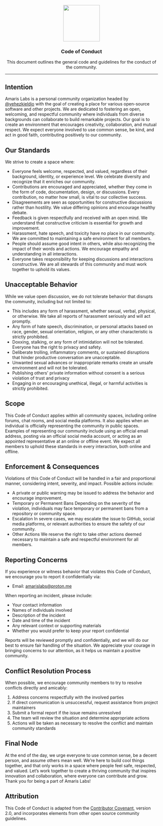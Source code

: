 <div align="center">

<img src="https://avatars.githubusercontent.com/u/193309391?s=200&v=4" align="center" width="120px" height="120px">

<h3>Code of Conduct</h3>
<p>This document outlines the general code and guidelines for the conduct of the community.</p>

</div>

---

## Intention

Amaris Labs is a personal community organization headed by [@yehezkieldio](https://github.com/yehezkieldio) with the goal of creating a place for various open-source software and other projects. We are dedicated to fostering an open, welcoming, and respectful community where individuals from diverse backgrounds can collaborate to build remarkable projects. Our goal is to create an environment that encourages creativity, collaboration, and mutual respect. We expect everyone involved to use common sense, be kind, and act in good faith, contributing positively to our community.


## Our Standards

We strive to create a space where:

- Everyone feels welcome, respected, and valued, regardless of their background, identity, or experience level. We celebrate diversity and recognize that it enriches our community.
- Contributions are encouraged and appreciated, whether they come in the form of code, documentation, design, or discussions. Every contribution, no matter how small, is vital to our collective success.
- Disagreements are seen as opportunities for constructive discussions rather than hostility. We value differing opinions and encourage healthy debate.
- Feedback is given respectfully and received with an open mind. We understand that constructive criticism is essential for growth and improvement.
- Harassment, hate speech, and toxicity have no place in our community. We are committed to maintaining a safe environment for all members.
- People should assume good intent in others, while also recognizing the impact of their words and actions. We encourage empathy and understanding in all interactions.
- Everyone takes responsibility for keeping discussions and interactions constructive. We are all stewards of this community and must work together to uphold its values.

## Unacceptable Behavior

While we value open discussion, we do not tolerate behavior that disrupts the community, including but not limited to:

- This includes any form of harassment, whether sexual, verbal, physical, or otherwise. We take all reports of harassment seriously and will act promptly.
- Any form of hate speech, discrimination, or personal attacks based on race, gender, sexual orientation, religion, or any other characteristic is strictly prohibited.
- Doxxing, stalking, or any form of intimidation will not be tolerated. Everyone has the right to privacy and safety.
- Deliberate trolling, inflammatory comments, or sustained disruptions that hinder productive conversation are unacceptable.
- Unwanted sexual advances or inappropriate remarks create an unsafe environment and will not be tolerated.
- Publishing others' private information without consent is a serious violation of trust and privacy
- Engaging in or encouraging unethical, illegal, or harmful activities is strictly prohibited.

## Scope

This Code of Conduct applies within all community spaces, including online forums, chat rooms, and social media platforms. It also applies when an individual is officially representing the community in public spaces. Examples of representing our community include using an official email address, posting via an official social media account, or acting as an appointed representative at an online or offline event. We expect all members to uphold these standards in every interaction, both online and offline.

## Enforcement & Consequences

Violations of this Code of Conduct will be handled in a fair and proportional manner, considering intent, severity, and impact. Possible actions include:

- A private or public warning may be issued to address the behavior and encourage improvement.
- Temporary or Permanent Bans Depending on the severity of the violation, individuals may face temporary or permanent bans from a repository or community space.
- Escalation In severe cases, we may escalate the issue to GitHub, social media platforms, or relevant authorities to ensure the safety of our community.
- Other Actions We reserve the right to take other actions deemed necessary to maintain a safe and respectful environment for all members.

## Reporting Concerns

If you experience or witness behavior that violates this Code of Conduct, we encourage you to report it confidentially via:

- Email: [amarislabs@proton.me](mailto:amarislabs@proton.me)

When reporting an incident, please include:
- Your contact information
- Names of individuals involved
- Description of the incident
- Date and time of the incident
- Any relevant context or supporting materials
- Whether you would prefer to keep your report confidential

Reports will be reviewed promptly and confidentially, and we will do our best to ensure fair handling of the situation. We appreciate your courage in bringing concerns to our attention, as it helps us maintain a positive community.

## Conflict Resolution Process

When possible, we encourage community members to try to resolve conflicts directly and amicably:

1. Address concerns respectfully with the involved parties
2. If direct communication is unsuccessful, request assistance from project maintainers
3. Submit a formal report if the issue remains unresolved
4. The team will review the situation and determine appropriate actions
5. Actions will be taken as necessary to resolve the conflict and maintain community standards

## Final Node

At the end of the day, we urge everyone to use common sense, be a decent person, and assume others mean well. We’re here to build cool things together, and that only works in a space where people feel safe, respected, and valued. Let’s work together to create a thriving community that inspires innovation and collaboration, where everyone can contribute and grow. Thank you for being a part of Amaris Labs!

## Attribution

This Code of Conduct is adapted from the [Contributor Covenant](https://www.contributor-covenant.org), version 2.0, and incorporates elements from other open source community guidelines.
